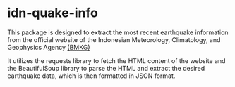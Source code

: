 # idn-quake-info
This package is designed to extract the most recent earthquake information from the official website of the Indonesian Meteorology, Climatology, and Geophysics Agency [(BMKG)](https://bmkg.go.id/)

It utilizes the requests library to fetch the HTML content of the website and the BeautifulSoup library to parse the HTML and extract the desired earthquake data, which is then formatted in JSON format.
